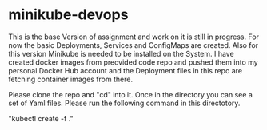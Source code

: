# minikube-devops

This is the base Version of assignment and work on it is still in progress.
For now the basic Deployments, Services and ConfigMaps are created.
Also for this version Minikube is needed to be installed on the System.
I have created docker images from preovided code repo and pushed them into my personal Docker Hub account and the Deployment files in this repo are fetching container images from there.

Please clone the repo and "cd" into it.
Once in the directory you can see a set of Yaml files. Please run the following command in this directotory.

"kubectl create -f ."